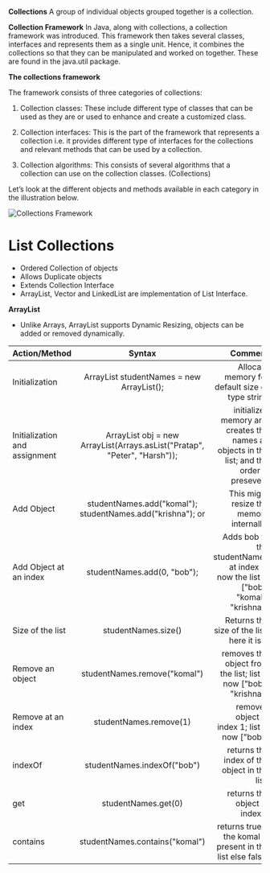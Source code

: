 **Collections**
A group of individual objects grouped together is a collection.

**Collection Framework**
In Java, along with collections, a collection framework was introduced. This framework then takes several classes, interfaces and represents them as a single unit. Hence, it combines the collections so that they can be manipulated and worked on together. These are found in the java.util package.

**The collections framework**
<p>The framework consists of three categories of collections:</p>

1. Collection classes: These include different type of classes that can be used as they are or used to enhance and create a customized class.

2. Collection interfaces: This is the part of the framework that represents a collection i.e. it provides different type of interfaces for the collections and relevant methods that can be used by a collection.

3. Collection algorithms: This consists of several algorithms that a collection can use on the collection classes. (Collections)

Let’s look at the different objects and methods available in each category in the illustration below.

![Collections Framework](https://media.geeksforgeeks.org/wp-content/cdn-uploads/20210315172345/Java-Collections-Framework-Hierarchy.png)

**List Collections** 
=
- Ordered Collection of objects
- Allows Duplicate objects
- Extends Collection Interface
- ArrayList, Vector and LinkedList are implementation of List Interface. 

**ArrayList**
- Unlike Arrays, ArrayList supports Dynamic Resizing, objects can be added or removed dynamically.

| Action/Method  | Syntax                                                     | Comment |
| :---           | :----:                                                     | ---:        |
| Initialization | ArrayList<String> studentNames = new ArrayList<String>();  | Allocate memory for default size of type string|
| Initialization and assignment | ArrayList<String> obj = new ArrayList<String>(Arrays.asList("Pratap", "Peter", "Harsh"));| initializes memory and creates the names as objects in the list; and the order is preseved;
| Add Object     | studentNames.add("komal"); studentNames.add("krishna"); or     | This might resize the memory internally;
| Add Object at an index | studentNames.add(0, "bob"); | Adds bob to the studentNames at index 0; now the list is ["bob", "komal", "krishna"] |
| Size of the list | studentNames.size() | Returns the size of the list; here it is 3 |
| Remove an object |  studentNames.remove("komal") | removes the object from the list; list is now ["bob", "krishna"]|
| Remove at an index| studentNames.remove(1) | removes object at index 1; list is now ["bob"] |
| indexOf | studentNames.indexOf("bob") | returns the index of the object in the list;|
| get | studentNames.get(0) | returns the object at index 0|
| contains | studentNames.contains("komal") | returns true if the komal is present in the list else false;|


